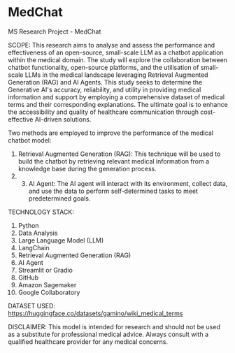 # MedChat
MS Research Project - MedChat


SCOPE:
This research aims to analyse and assess the performance and effectiveness of an open-source, small-scale LLM as a chatbot application within the medical domain. The study will explore the collaboration between chatbot functionality, open-source platforms, and the utilisation of small-scale LLMs in the medical landscape leveraging Retrieval Augmented Generation (RAG) and AI Agents. This study seeks to determine the Generative AI's accuracy, reliability, and utility in providing medical information and support by employing a comprehensive dataset of medical terms and their corresponding explanations. The ultimate goal is to enhance the accessibility and quality of healthcare communication through cost-effective AI-driven solutions.

Two methods are employed to improve the performance of the medical chatbot model:

1. Retrieval Augmented Generation (RAG): This technique will be used to build the chatbot by retrieving relevant medical information from a knowledge base during the generation process.
2. 3. AI Agent: The AI agent will interact with its environment, collect data, and use the data to perform self-determined tasks to meet predetermined goals.


TECHNOLOGY STACK:
1. Python
2. Data Analysis
3. Large Language Model (LLM)
4. LangChain
5. Retrieval Augmented Generation (RAG)
6. AI Agent
7. Streamlit or Gradio
8. GitHub
9. Amazon Sagemaker
10. Google Collaboratory


DATASET USED:
https://huggingface.co/datasets/gamino/wiki_medical_terms


DISCLAIMER:
This model is intended for research and should not be used as a substitute for professional medical advice. Always consult with a qualified healthcare provider for any medical concerns.
